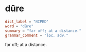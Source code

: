 # dūre

``` toml
dict_label = "NCPED"
word = "dūre"
summary = "far off; at a distance."
grammar_comment = "loc. adv."
```

far off; at a distance.

